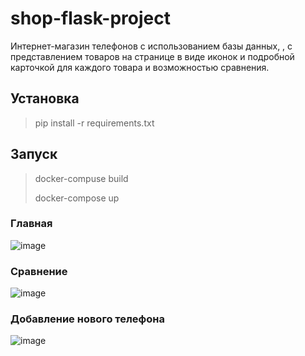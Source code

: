 # shop-flask-project
Интернет-магазин телефонов с использованием базы данных, , с представлением товаров на странице в виде иконок и подробной карточкой для каждого товара и возможностью сравнения.

## Установка
> pip install -r requirements.txt
## Запуск
> docker-compuse build
> 
> docker-compose up

### Главная
![image](https://user-images.githubusercontent.com/65753926/160275597-5efa6bc8-581f-4a40-a9b0-5338bf057f8b.png)

### Сравнение
![image](https://user-images.githubusercontent.com/65753926/160263601-38211d02-a986-4485-9e98-3862cc7056d4.png)

### Добавление нового телефона
![image](https://user-images.githubusercontent.com/65753926/160263616-40629d03-e6fd-455d-b60a-9b539c54c871.png)
